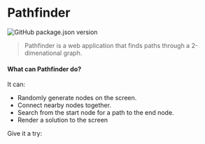 # Pathfinder

![GitHub package.json version](https://img.shields.io/github/package-json/v/glhc/pathfinder)

> Pathfinder is a web application that finds paths through a 2-dimenational 
> graph.

#### What can Pathfinder do?

It can:

- Randomly generate nodes on the screen.
- Connect nearby nodes together.
- Search from the start node for a path to the end node.
- Render a solution to the screen

Give it a try: [](https://glhc.github.io/pathfinder/)
